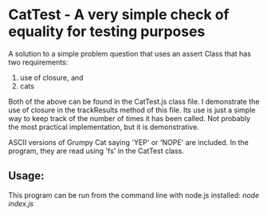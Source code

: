 # CatTest - A very simple check of equality for testing purposes

A solution to a simple problem question that uses an assert Class that has two requirements: 
  1. use of closure, and
  2. cats
  
Both of the above can be found in the CatTest.js class file. I demonstrate the use of closure in the trackResults method of this file. Its use is just a simple way to keep track of the number of times it has been called. Not probably the most practical implementation, but it is demonstrative.

ASCII versions of Grumpy Cat saying 'YEP' or 'NOPE' are included. In the program, they are read using 'fs' in the CatTest class.

## Usage:

This program can be run from the command line with node.js installed: *node index.js*

